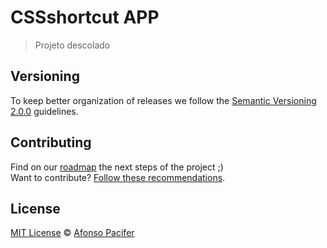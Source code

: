 # CSSshortcut APP



> Projeto descolado

## Versioning

To keep better organization of releases we follow the [Semantic Versioning 2.0.0](http://semver.org/) guidelines.

## Contributing
Find on our [roadmap](https://github.com/afonsopacifer/cssshortcut/issues/1) the next steps of the project ;)
<br>
Want to contribute? [Follow these recommendations](https://github.com/afonsopacifer/open-source-boilerplate/blob/master/CONTRIBUTING.md).


## License
[MIT License](https://github.com/afonsopacifer/cssshortcut/blob/master/LICENSE.md) © [Afonso Pacifer](http://afonsopacifer.com/)